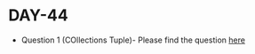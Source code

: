 # DAY-44

* Question 1 (COllections Tuple)- Please find the question [here](https://www.hackerrank.com/challenges/py-collections-namedtuple/problem)